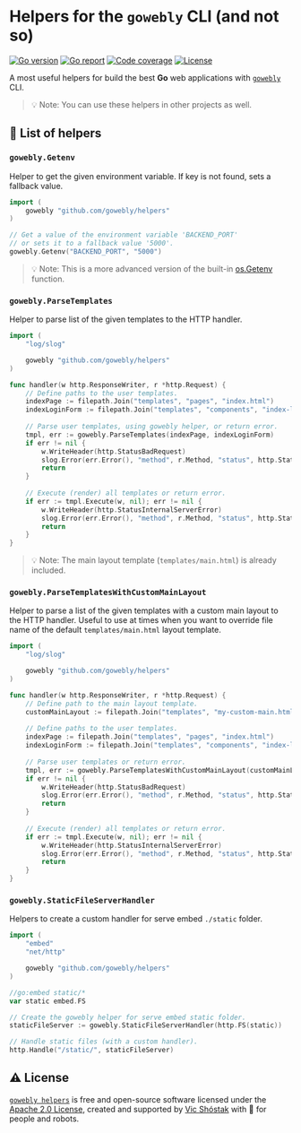 # Helpers for the `gowebly` CLI (and not so)

[![Go version][go_version_img]][go_dev_url]
[![Go report][go_report_img]][go_report_url]
[![Code coverage][go_code_coverage_img]][repo_url]
[![License][repo_license_img]][repo_license_url]

A most useful helpers for build the best **Go** web applications with 
[`gowebly`][gowebly_url] CLI. 

> 💡 Note: You can use these helpers in other projects as well.

## 📖 List of helpers

### `gowebly.Getenv`

Helper to get the given environment variable. If key is not found, sets a 
fallback value.

```go
import (
    gowebly "github.com/gowebly/helpers"
)

// Get a value of the environment variable 'BACKEND_PORT' 
// or sets it to a fallback value '5000'.
gowebly.Getenv("BACKEND_PORT", "5000")
```

> 💡 Note: This is a more advanced version of the built-in 
> [os.Getenv][go_os_getenv_url] function.

### `gowebly.ParseTemplates`

Helper to parse list of the given templates to the HTTP handler.

```go
import (
    "log/slog"

    gowebly "github.com/gowebly/helpers"
)

func handler(w http.ResponseWriter, r *http.Request) {
    // Define paths to the user templates.
    indexPage := filepath.Join("templates", "pages", "index.html")
    indexLoginForm := filepath.Join("templates", "components", "index-login-form.html")
    
    // Parse user templates, using gowebly helper, or return error.
    tmpl, err := gowebly.ParseTemplates(indexPage, indexLoginForm)
    if err != nil {
        w.WriteHeader(http.StatusBadRequest)
        slog.Error(err.Error(), "method", r.Method, "status", http.StatusBadRequest, "path", r.URL.Path)
        return
    }
    
    // Execute (render) all templates or return error.
    if err := tmpl.Execute(w, nil); err != nil {
        w.WriteHeader(http.StatusInternalServerError)
        slog.Error(err.Error(), "method", r.Method, "status", http.StatusInternalServerError, "path", r.URL.Path)
        return
    }
}
```

> 💡 Note: The main layout template (`templates/main.html`) is already included.

### `gowebly.ParseTemplatesWithCustomMainLayout`

Helper to parse a list of the given templates with a custom main layout to 
the HTTP handler. Useful to use at times when you want to override file name of
the default `templates/main.html` layout template.

```go
import (
    "log/slog"

    gowebly "github.com/gowebly/helpers"
)

func handler(w http.ResponseWriter, r *http.Request) {
    // Define path to the main layout template.
    customMainLayout := filepath.Join("templates", "my-custom-main.html")
    
    // Define paths to the user templates.
    indexPage := filepath.Join("templates", "pages", "index.html")
    indexLoginForm := filepath.Join("templates", "components", "index-login-form.html")
    
    // Parse user templates or return error.
    tmpl, err := gowebly.ParseTemplatesWithCustomMainLayout(customMainLayout, indexPage, indexLoginForm)
    if err != nil {
        w.WriteHeader(http.StatusBadRequest)
        slog.Error(err.Error(), "method", r.Method, "status", http.StatusBadRequest, "path", r.URL.Path)
        return
    }
    
    // Execute (render) all templates or return error.
    if err := tmpl.Execute(w, nil); err != nil {
        w.WriteHeader(http.StatusInternalServerError)
        slog.Error(err.Error(), "method", r.Method, "status", http.StatusInternalServerError, "path", r.URL.Path)
        return
    }
}
```

### `gowebly.StaticFileServerHandler`

Helpers to create a custom handler for serve embed `./static` folder.

```go
import (
    "embed"
    "net/http"

    gowebly "github.com/gowebly/helpers"
)

//go:embed static/*
var static embed.FS

// Create the gowebly helper for serve embed static folder.
staticFileServer := gowebly.StaticFileServerHandler(http.FS(static))

// Handle static files (with a custom handler).
http.Handle("/static/", staticFileServer)
```

## ⚠️ License

[`gowebly helpers`][repo_url] is free and open-source software licensed 
under the [Apache 2.0 License][repo_license_url], created and supported by 
[Vic Shóstak][author_url] with 🩵 for people and robots.

<!-- Go links -->

[go_report_url]: https://goreportcard.com/report/github.com/gowebly/helpers
[go_dev_url]: https://pkg.go.dev/github.com/gowebly/helpers
[go_version_img]: https://img.shields.io/badge/Go-1.21+-00ADD8?style=for-the-badge&logo=go
[go_code_coverage_img]: https://img.shields.io/badge/code_coverage-11.5%25-success?style=for-the-badge&logo=none
[go_report_img]: https://img.shields.io/badge/Go_report-A+-success?style=for-the-badge&logo=none
[go_os_getenv_url]: https://pkg.go.dev/os#Getenv

<!-- Repository links -->

[repo_url]: https://github.com/gowebly/helpers
[repo_license_url]: https://github.com/gowebly/helpers/blob/main/LICENSE
[repo_license_img]: https://img.shields.io/badge/license-Apache_2.0-red?style=for-the-badge&logo=none

<!-- Author links -->

[author_url]: https://github.com/koddr

<!-- README links -->

[gowebly_url]: https://github.com/gowebly/gowebly
